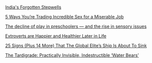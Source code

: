 <a href="http://www.archdaily.com/395363/india-s-forgotten-stepwells" target="_blank">India's Forgotten Stepwells</a>

<a href="http://goodmenproject.com/featured-content/5-ways-youre-trading-incredible-sex-for-a-miserable-job-kcon/" target="_blank">5 Ways You’re Trading Incredible Sex for a Miserable Job</a>

<a href="http://www.washingtonpost.com/blogs/answer-sheet/wp/2015/09/01/the-decline-of-play-in-preschoolers-and-the-rise-in-sensory-issues/" target="_blank">The decline of play in preschoolers — and the rise in sensory issues</a>

<a href="http://blogs.discovermagazine.com/d-brief/2013/07/08/extroverts-are-happier-later-in-life/" target="_blank">Extroverts are Happier and Healthier Later in Life</a>

<a href="http://themindunleashed.org/2015/09/25-signs-plus-14-more-that-the-global-elites-ship-is-about-to-sink.html" target="_blank">25 Signs (Plus 14 More) That The Global Elite’s Ship Is About To Sink</a>

<a href="http://www.nytimes.com/2015/09/08/science/the-tardigrade-water-bear.html" target="_blank">The Tardigrade: Practically Invisible, Indestructible ‘Water Bears’</a>

